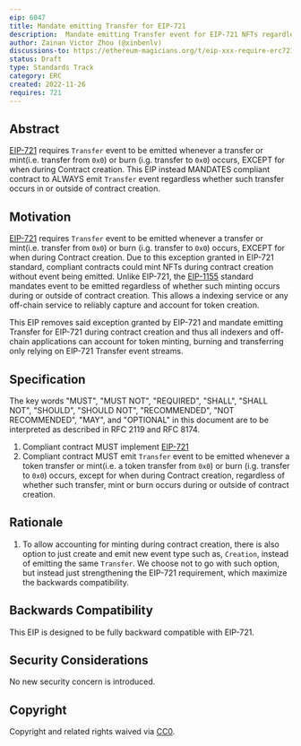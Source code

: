 ```yaml
---
eip: 6047
title: Mandate emitting Transfer for EIP-721
description:  Mandate emitting Transfer event for EIP-721 NFTs regardless whether minting / transferring occurs during or outside of contract creation.
author: Zainan Victor Zhou (@xinbenlv)
discussions-to: https://ethereum-magicians.org/t/eip-xxx-require-erc721-to-always-emit-transfer/11894
status: Draft
type: Standards Track
category: ERC
created: 2022-11-26
requires: 721
---
```


## Abstract

[EIP-721](./eip-721.md) requires `Transfer` event to be emitted whenever a transfer or mint(i.e. transfer from `0x0`) or burn (i.g. transfer to `0x0`) occurs, EXCEPT for when during Contract creation. This EIP instead MANDATES compliant contract to ALWAYS emit `Transfer` event regardless whether such transfer occurs in or outside of contract creation.

## Motivation

[EIP-721](./eip-721.md) requires `Transfer` event to be emitted whenever a transfer or mint(i.e. transfer from `0x0`) or burn (i.g. transfer to `0x0`) occurs, EXCEPT for when during Contract creation. Due to this exception granted in EIP-721 standard, compliant contracts could mint NFTs during contract creation without event being emitted. Unlike EIP-721, the [EIP-1155](./eip-1155.md) standard mandates event to be emitted regardless of whether such minting occurs during or outside of contract creation. This allows a indexing service or any off-chain service to reliably capture and account for token creation.

This EIP removes said exception granted by EIP-721 and mandate emitting Transfer for EIP-721 during contract creation and thus all indexers and off-chain applications can account for token minting, burning and transferring only relying on EIP-721 Transfer event streams.

## Specification

The key words "MUST", "MUST NOT", "REQUIRED", "SHALL", "SHALL NOT", "SHOULD", "SHOULD NOT", "RECOMMENDED", "NOT RECOMMENDED", "MAY", and "OPTIONAL" in this document are to be interpreted as described in RFC 2119 and RFC 8174.

1. Compliant contract MUST implement [EIP-721](./eip-721.md)
2. Compliant contract MUST emit `Transfer` event to be emitted whenever a token transfer or mint(i.e. a token transfer from `0x0`) or burn (i.g. transfer to `0x0`) occurs, except for when during Contract creation, regardless of whether such transfer, mint or burn occurs during or outside of contract creation.

## Rationale

1. To allow accounting for minting during contract creation, there is also option to just create and emit new event type such as, `Creation`, instead of emitting the same `Transfer`. We choose not to go with such option, but instead just strengthening the EIP-721 requirement, which maximize the backwards compatibility.

## Backwards Compatibility

This EIP is designed to be fully backward compatible with EIP-721.

## Security Considerations

No new security concern is introduced.

## Copyright

Copyright and related rights waived via [CC0](../LICENSE.md).
